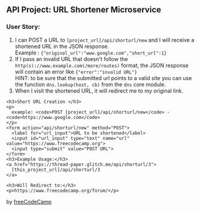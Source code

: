 
<html>

<body>
  <div class="container">
    <h2>API Project: URL Shortener Microservice</h2>
    <h3>User Story: </h3>
    <ol>
      <li>I can POST a URL to <code>[project_url]/api/shorturl/new</code> and I will receive a shortened URL in the JSON response.<br>Example : <code>{"original_url":"www.google.com","short_url":1}</code></li>
      <li>If I pass an invalid URL that doesn't follow the <code>http(s)://www.example.com(/more/routes)</code> format, the JSON response will contain an error like <code>{"error":"invalid URL"}</code><br>
      HINT: to be sure that the submitted url points to a valid site you can use the function <code>dns.lookup(host, cb)</code> from the <code>dns</code> core module.</li>
      <li>When I visit the shortened URL, it will redirect me to my original link.</li>
    </ol>
    
    <h3>Short URL Creation </h3>
    <p>
      example: <code>POST [project_url]/api/shorturl/new</code> - <code>https://www.google.com</code>
    </p>
    <form action="api/shorturl/new" method="POST">
      <label for="url_input">URL to be shortened</label>
      <input id="url_input" type="text" name="url" value="https://www.freecodecamp.org">
      <input type="submit" value="POST URL">
    </form>
    <h3>Example Usage:</h3>
    <a href="https://thread-paper.glitch.me/api/shorturl/3">
      [this_project_url]/api/shorturl/3
    </a>

    <h3>Will Redirect to:</h3>
    <p>https://www.freecodecamp.org/forum/</p>
  </div>
  <div class="footer">
    <p>
      by <a href="https://www.freecodecamp.org">freeCodeCamp</a>
    </p>
  </div>
</body>


</html>